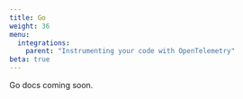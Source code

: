 ```yaml
---
title: Go
weight: 36
menu:
  integrations:
    parent: "Instrumenting your code with OpenTelemetry"
beta: true
---
```


Go docs coming soon.
